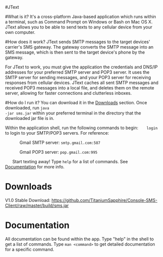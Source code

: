 #JText

#What is it?
It's a cross-platform Java-based application which runs within a terminal, such as Command Prompt on Windows or Bash on Mac OS X. JText allows you to be able to send texts to any cellular device from your own computer.

#How does it work?
JText sends SMTP messages to the target devices' carrier's SMS gateway. The gateway converts the SMTP message into an SMS message, which is then sent to the target device's phone by the gateway.

For JText to work, you must give the application the credentials and DNS/IP addresses for your preferred SMTP server and POP3 server. It uses the SMTP server for sending messages, and your POP3 server for receiving responses from cellular devices. JText caches all sent SMTP messages and received POP3 messages into a local file, and deletes them on the remote server, allowing for faster connections and clutterless inboxes. 

#How do I run it?
You can download it in the [Downloads](#downloads) section. Once downloaded, run <code>java -jar sms.jar</code> within your preferred terminal in the directory that the downloaded jar file is in.

Within the application shell, run the following commands to begin:
&nbsp;&nbsp;&nbsp;&nbsp;&nbsp;&nbsp;<code>login</code> to login to your SMTP/POP3 servers. For reference:

&nbsp;&nbsp;&nbsp;&nbsp;&nbsp;&nbsp;&nbsp;&nbsp;&nbsp;&nbsp;&nbsp;&nbsp;Gmail SMTP server: <code>smtp.gmail.com:587</code>

&nbsp;&nbsp;&nbsp;&nbsp;&nbsp;&nbsp;&nbsp;&nbsp;&nbsp;&nbsp;&nbsp;&nbsp;Gmail POP3 server: <code>pop.gmail.com:995</code>

&nbsp;&nbsp;&nbsp;&nbsp;&nbsp;&nbsp;Start texting away! Type <code>help</code> for a list of commands. See [Documentation](#documentation) for more info.

# Downloads
V1.0 Stable Download: https://github.com/TitaniumSapphire/Console-SMS-Client/raw/master/build/sms.jar

# Documentation
All documentation can be found within the app. Type "help" in the shell to get a list of commands. Type <code>man \<command\></code> to get detailed documentation for a specific command.
